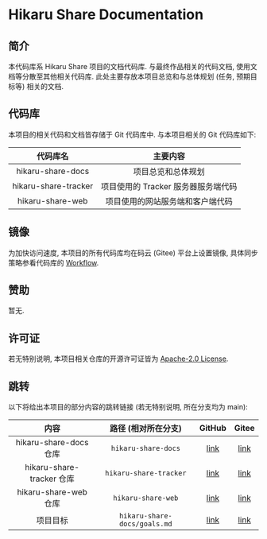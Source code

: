 # Hikaru Share Documentation

## 简介

本代码库系 Hikaru Share 项目的文档代码库. 与最终作品相关的代码文档, 使用文档等分散至其他相关代码库. 此处主要存放本项目总览和与总体规划 (任务, 预期目标等) 相关的文档.

## 代码库

本项目的相关代码和文档皆存储于 Git 代码库中. 与本项目相关的 Git 代码库如下:

| 代码库名 | 主要内容 |
| :-: | :-: |
| hikaru-share-docs | 项目总览和总体规划 |
| hikaru-share-tracker | 项目使用的 Tracker 服务器服务端代码 |
| hikaru-share-web | 项目使用的网站服务端和客户端代码 |

## 镜像

为加快访问速度, 本项目的所有代码库均在码云 (Gitee) 平台上设置镜像, 具体同步策略参看代码库的 [Workflow](/.github/workflows/git-mirror.yml).

## 赞助

暂无.

## 许可证

若无特别说明, 本项目相关仓库的开源许可证皆为 [Apache-2.0 License](/LICENSE).

## 跳转

以下将给出本项目的部分内容的跳转链接 (若无特别说明, 所在分支均为 main):

| 内容 | 路径 (相对所在分支) | GitHub | Gitee |
| :-: | :-: | :-: | :-: |
| hikaru-share-docs 仓库 | `hikaru-share-docs` | [link](https://github.com/LittleYe233/hikaru-share-docs) | [link](https://gitee.com/littleye233/hikaru-share-docs) |
| hikaru-share-tracker 仓库 | `hikaru-share-tracker` | [link](https://github.com/LittleYe233/hikaru-share-tracker) | [link](https://gitee.com/littleye233/hikaru-share-tracker) |
| hikaru-share-web 仓库 | `hikaru-share-web` | [link](https://github.com/LittleYe233/hikaru-share-web) | [link](https://gitee.com/littleye233/hikaru-share-web) |
| 项目目标 | `hikaru-share-docs/goals.md` | [link](https://github.com/LittleYe233/hikaru-share-docs/blob/main/goals.md) | [link](https://gitee.com/littleye233/hikaru-share-docs/blob/main/goals.md) |